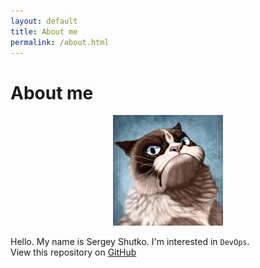 ```yaml
---
layout: default
title: About me
permalink: /about.html
---
```


# About me

<p align="center"><img src="assets/img/avatar.jpeg" width="35%" height="35%"></p>

Hello. My name is Sergey Shutko. I'm interested in `DevOps`.<br/>
View this repository on <a href="{{ site.github.repository_url }}">GitHub</a>

